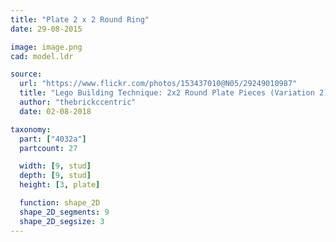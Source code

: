 ```yaml
---
title: "Plate 2 x 2 Round Ring"
date: 29-08-2015

image: image.png
cad: model.ldr

source:
  url: "https://www.flickr.com/photos/153437010@N05/29249010987"
  title: "Lego Building Technique: 2x2 Round Plate Pieces (Variation 2)"
  author: "thebrickccentric"
  date: 02-08-2018

taxonomy:
  part: ["4032a"]
  partcount: 27

  width: [9, stud]
  depth: [9, stud]
  height: [3, plate]

  function: shape_2D
  shape_2D_segments: 9
  shape_2D_segsize: 3
---
```


